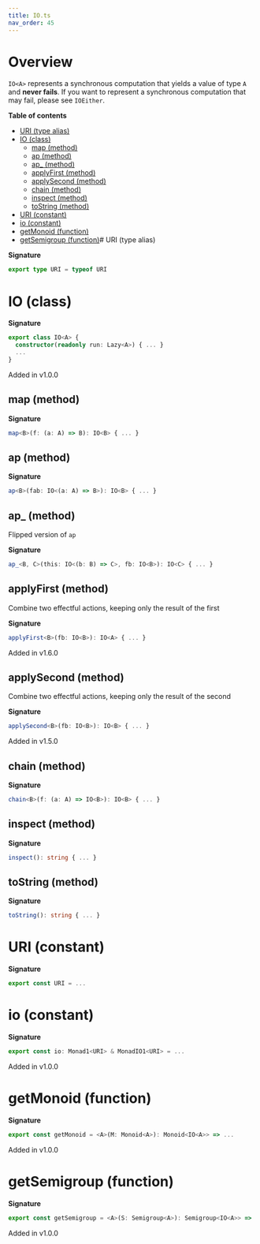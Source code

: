 ```yaml
---
title: IO.ts
nav_order: 45
---
```


# Overview

`IO<A>` represents a synchronous computation that yields a value of type `A` and **never fails**.
If you want to represent a synchronous computation that may fail, please see `IOEither`.

**Table of contents**

- [URI (type alias)](#uri-type-alias)
- [IO (class)](#io-class)
  - [map (method)](#map-method)
  - [ap (method)](#ap-method)
  - [ap\_ (method)](#ap_-method)
  - [applyFirst (method)](#applyfirst-method)
  - [applySecond (method)](#applysecond-method)
  - [chain (method)](#chain-method)
  - [inspect (method)](#inspect-method)
  - [toString (method)](#tostring-method)
- [URI (constant)](#uri-constant)
- [io (constant)](#io-constant)
- [getMonoid (function)](#getmonoid-function)
- [getSemigroup (function)](#getsemigroup-function)# URI (type alias)

**Signature**

```ts
export type URI = typeof URI
```

# IO (class)

**Signature**

```ts
export class IO<A> {
  constructor(readonly run: Lazy<A>) { ... }
  ...
}
```

Added in v1.0.0

## map (method)

**Signature**

```ts
map<B>(f: (a: A) => B): IO<B> { ... }
```

## ap (method)

**Signature**

```ts
ap<B>(fab: IO<(a: A) => B>): IO<B> { ... }
```

## ap\_ (method)

Flipped version of `ap`

**Signature**

```ts
ap_<B, C>(this: IO<(b: B) => C>, fb: IO<B>): IO<C> { ... }
```

## applyFirst (method)

Combine two effectful actions, keeping only the result of the first

**Signature**

```ts
applyFirst<B>(fb: IO<B>): IO<A> { ... }
```

Added in v1.6.0

## applySecond (method)

Combine two effectful actions, keeping only the result of the second

**Signature**

```ts
applySecond<B>(fb: IO<B>): IO<B> { ... }
```

Added in v1.5.0

## chain (method)

**Signature**

```ts
chain<B>(f: (a: A) => IO<B>): IO<B> { ... }
```

## inspect (method)

**Signature**

```ts
inspect(): string { ... }
```

## toString (method)

**Signature**

```ts
toString(): string { ... }
```

# URI (constant)

**Signature**

```ts
export const URI = ...
```

# io (constant)

**Signature**

```ts
export const io: Monad1<URI> & MonadIO1<URI> = ...
```

Added in v1.0.0

# getMonoid (function)

**Signature**

```ts
export const getMonoid = <A>(M: Monoid<A>): Monoid<IO<A>> => ...
```

Added in v1.0.0

# getSemigroup (function)

**Signature**

```ts
export const getSemigroup = <A>(S: Semigroup<A>): Semigroup<IO<A>> => ...
```

Added in v1.0.0
